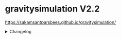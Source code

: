 # gravitysimulation V2.2
https://sakamsantparsbees.github.io/gravitysimulation/

<details>
  <summary>Changelog</summary>
  <p>

<!-- 
    V2.0.1:
    - Fixed gravitational issues
    
    V2.0.2:
    - Changed accerlation calculations
    
    V2.0.3:
    - Fixed viewport size problem on portable devices
    - Fixed end simulation button
    
    V2.0.4:
    - Fixed settings svg icon on webkit
    - Added margin between buttons in popups (eg. settings)
    
    V2.0.5:
    - Added inital velocity settings
    - New faviicon
     -->
    V2.1:
    - Generate particles with desired position and ID idea(structure) added
    - Canceled selection features
    - Simulation pause when tab is inactive
    - Fixed distance ratio problems

    V2.2:
    - Generate on click/touch feature with desired position and ID system implemented
    - Added new zoom and drag system
    - Random generation follows with zoom and drag
  </p>
</details>